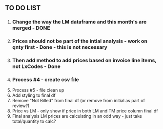 ## TO DO LIST

1. ### Change the way the LM dataframe and this month's are merged - DONE
2. ### Prices should not be part of the intial analysis - work on qnty first - Done - this is not necessary
3. ### Then add method to add prices based on invoice line items, not LxCodes - Done
4. ### Process #4 - create csv file
5. Process #5 - file clean up
6. Add styling to final df
7. Remove "Not Billed" from final df (or remove from initial as part of review?)
8. Price vs LM - only show if price in both LM and TM price column final df
9. Final analysis LM prices are calculating in an odd way - just take total/quantity to calc?


